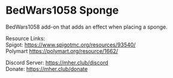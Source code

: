 # BedWars1058 Sponge
BedWars1058 add-on that adds an effect when placing a sponge.

Resource Links: <br>
Spigot: https://www.spigotmc.org/resources/93540/ <br>
Polymart https://polymart.org/resource/1662/

Discord Server: https://mher.club/discord <br>
Donate: https://mher.club/donate <br>
